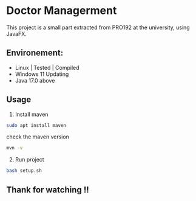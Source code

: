 # Doctor Managerment
This project is a small part extracted from PRO192 at the university, using JavaFX.

## Environement:
- Linux | Tested | Compiled
- Windows 11 Updating  
- Java 17.0 above

## Usage
1. Install maven
```sh
sudo apt install maven
```
check the maven version
```sh
mvn -v
```
2. Run project
```sh
bash setup.sh
```

## Thank for watching !!